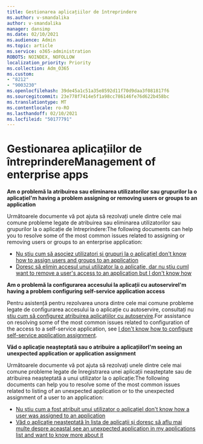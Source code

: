 ```yaml
---
title: Gestionarea aplicațiilor de întreprindere
ms.author: v-smandalika
author: v-smandalika
manager: dansimp
ms.date: 02/10/2021
ms.audience: Admin
ms.topic: article
ms.service: o365-administration
ROBOTS: NOINDEX, NOFOLLOW
localization_priority: Priority
ms.collection: Adm_O365
ms.custom:
- "8212"
- "9003230"
ms.openlocfilehash: 39de45a1c51a35e8592d11f70d9daa3f081817f6
ms.sourcegitcommit: 23e778f7414e5f1a98cc786146fe76d622b458bc
ms.translationtype: MT
ms.contentlocale: ro-RO
ms.lasthandoff: 02/10/2021
ms.locfileid: "50177791"
---
```

# <a name="management-of-enterprise-apps"></a><span data-ttu-id="de619-102">Gestionarea aplicațiilor de întreprindere</span><span class="sxs-lookup"><span data-stu-id="de619-102">Management of enterprise apps</span></span>

<span data-ttu-id="de619-103">**Am o problemă la atribuirea sau eliminarea utilizatorilor sau grupurilor la o aplicație**</span><span class="sxs-lookup"><span data-stu-id="de619-103">**I'm having a problem assigning or removing users or groups to an application**</span></span>

<span data-ttu-id="de619-104">Următoarele documente vă pot ajuta să rezolvați unele dintre cele mai comune probleme legate de atribuirea sau eliminarea utilizatorilor sau grupurilor la o aplicație de întreprindere:</span><span class="sxs-lookup"><span data-stu-id="de619-104">The following documents can help you to resolve some of the most common issues related to assigning or removing users or groups to an enterprise application:</span></span>

- [<span data-ttu-id="de619-105">Nu știu cum să asociez utilizatori și grupuri la o aplicație</span><span class="sxs-lookup"><span data-stu-id="de619-105">I don't know how to assign users and groups to an application</span></span>](https://docs.microsoft.com/azure/active-directory/manage-apps/assign-user-or-group-access-portal)
- [<span data-ttu-id="de619-106">Doresc să elimin accesul unui utilizator la o aplicație, dar nu știu cum</span><span class="sxs-lookup"><span data-stu-id="de619-106">I want to remove a user's access to an application but I don't know how</span></span>](https://docs.microsoft.com/azure/active-directory/manage-apps/methods-for-removing-user-access)

<span data-ttu-id="de619-107">**Am o problemă la configurarea accesului la aplicații cu autoservire**</span><span class="sxs-lookup"><span data-stu-id="de619-107">**I'm having a problem configuring self-service application access**</span></span>

<span data-ttu-id="de619-108">Pentru asistență pentru rezolvarea unora dintre cele mai comune probleme legate de configurarea accesului la o aplicație cu autoservire, consultați nu [știu cum să configurez atribuirea aplicațiilor cu autoservire](https://docs.microsoft.com/azure/active-directory/manage-apps/manage-self-service-access).</span><span class="sxs-lookup"><span data-stu-id="de619-108">For assistance on resolving some of the most common issues related to configuration of the access to a self-service application, see [I don't know how to configure self-service application assignment](https://docs.microsoft.com/azure/active-directory/manage-apps/manage-self-service-access).</span></span>

<span data-ttu-id="de619-109">**Văd o aplicație neașteptată sau o atribuire a aplicațiilor**</span><span class="sxs-lookup"><span data-stu-id="de619-109">**I'm seeing an unexpected application or application assignment**</span></span>

<span data-ttu-id="de619-110">Următoarele documente vă pot ajuta să rezolvați unele dintre cele mai comune probleme legate de înregistrarea unei aplicații neașteptate sau de atribuirea neașteptată a unui utilizator la o aplicație:</span><span class="sxs-lookup"><span data-stu-id="de619-110">The following documents can help you to resolve some of the most common issues related to listing of an unexpected application or to the unexpected assignment of a user to an application:</span></span>

- [<span data-ttu-id="de619-111">Nu știu cum a fost atribuit unui utilizator o aplicație</span><span class="sxs-lookup"><span data-stu-id="de619-111">I don't know how a user was assigned to an application</span></span>](https://docs.microsoft.com/azure/active-directory/manage-apps/ways-users-get-assigned-to-applications)
- [<span data-ttu-id="de619-112">Văd o aplicație neașteptată în lista de aplicații și doresc să aflu mai multe despre aceasta</span><span class="sxs-lookup"><span data-stu-id="de619-112">I see an unexpected application in my applications list and want to know more about it</span></span>](https://docs.microsoft.com/azure/active-directory/manage-apps/application-types)












